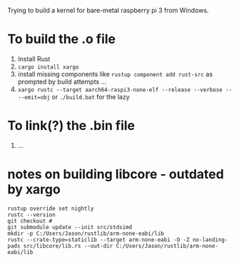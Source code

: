 Trying to build a kernel for bare-metal raspberry pi 3 from Windows.

# To build the .o file

1. Install Rust
1. `cargo install xargo`
1. install missing components like `rustup component add rust-src` as prompted by build attempts ...
1. `xargo rustc --target aarch64-raspi3-none-elf --release --verbose -- --emit=obj` or `./build.bat` for the lazy

# To link(?) the .bin file

1. ...

# notes on building libcore - outdated by xargo
```
rustup override set nightly
rustc --version
git checkout #
git submodule update --init src/stdsimd
mkdir -p C:/Users/Jason/rustlib/arm-none-eabi/lib
rustc --crate-type=staticlib --target arm-none-eabi -O -Z no-landing-pads src/libcore/lib.rs --out-dir C:/Users/Jason/rustlib/arm-none-eabi/lib
```
